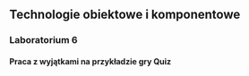 ## Technologie obiektowe i komponentowe
### Laboratorium 6
#### Praca z wyjątkami na przykładzie gry Quiz